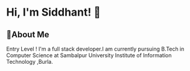 
# Hi, I'm Siddhant! 👋


## 🚀About Me
Entry Level ! I'm a full stack developer.I am currently pursuing B.Tech in Computer Science at Sambalpur University Institute of Information Technology ,Burla.


<!--
**Sid70/Sid70** is a ✨ _special_ ✨ repository because its `README.md` (this file) appears on your GitHub profile.

Here are some ideas to get you started:

- 🔭 I’m currently working on ...
- 🌱 I’m currently learning ...
- 👯 I’m looking to collaborate on ...
- 🤔 I’m looking for help with ...
- 💬 Ask me about ...
- 📫 How to reach me: ...
- 😄 Pronouns: ...
- ⚡ Fun fact: ...
-->
